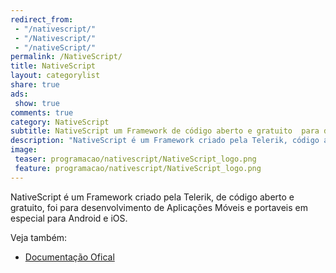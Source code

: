 ```yaml
---
redirect_from:
 - "/nativescript/"
 - "/Nativescript/"
 - "/nativeScript/"
permalink: /NativeScript/
title: NativeScript
layout: categorylist
share: true
ads:
 show: true
comments: true
category: NativeScript
subtitle: NativeScript um Framework de código aberto e gratuito  para desenvolver aplicações Mobile.
description: "NativeScript é um Framework criado pela Telerik, código aberto e gratuito para desenvolvimento de Aplicações Móveis e portaveis em especial para Android e iOS."
image:
 teaser: programacao/nativescript/NativeScript_logo.png
 feature: programacao/nativescript/NativeScript_logo.png
---
```


NativeScript é um Framework criado pela Telerik, de código aberto e gratuito, foi para desenvolvimento de Aplicações Móveis e portaveis em especial para Android e iOS.

<!--more-->

Veja também:

 * [Documentação Ofical](http://docs.nativescript.com)
